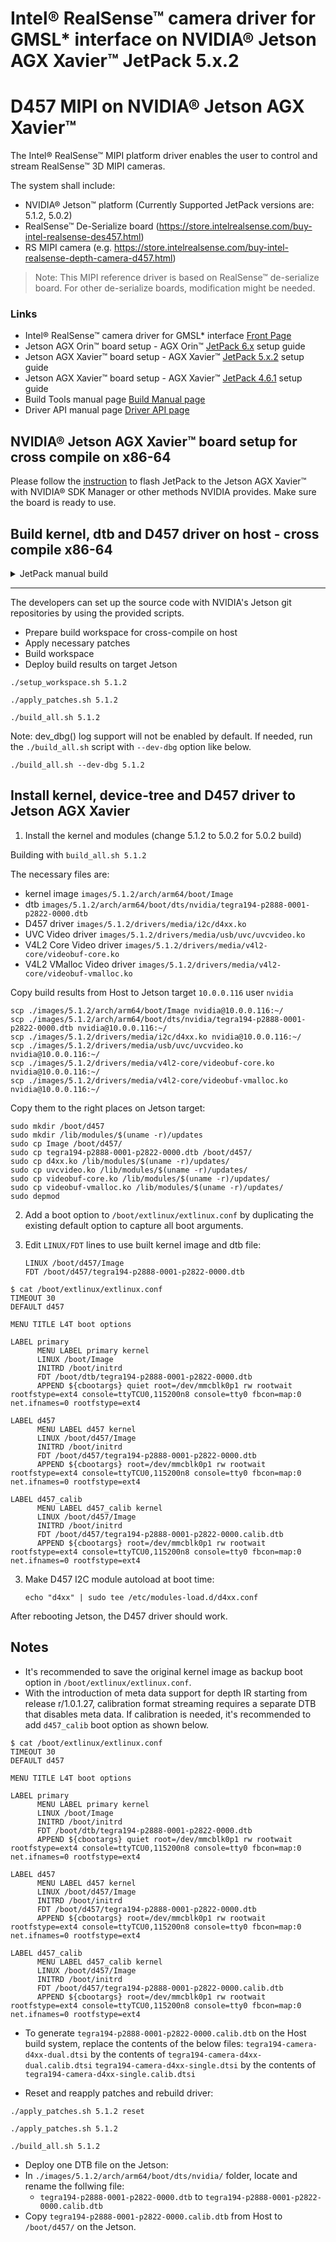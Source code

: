 # Intel® RealSense™ camera driver for GMSL* interface on NVIDIA® Jetson AGX Xavier™ JetPack 5.x.2

# D457 MIPI on NVIDIA® Jetson AGX Xavier™
The Intel® RealSense™ MIPI platform driver enables the user to control and stream RealSense™ 3D MIPI cameras.

The system shall include:
* NVIDIA® Jetson™ platform (Currently Supported JetPack versions are: 5.1.2, 5.0.2)
* RealSense™ De-Serialize board (https://store.intelrealsense.com/buy-intel-realsense-des457.html)
* RS MIPI camera (e.g. https://store.intelrealsense.com/buy-intel-realsense-depth-camera-d457.html)

> Note: This MIPI reference driver is based on RealSense™ de-serialize board. For other de-serialize boards, modification might be needed.

### Links
- Intel® RealSense™ camera driver for GMSL* interface [Front Page](./README.md)
- Jetson AGX Orin™ board setup - AGX Orin™ [JetPack 6.x](./README_JP6.md) setup guide
- Jetson AGX Xavier™ board setup - AGX Xavier™ [JetPack 5.x.2](./README_JP5.md) setup guide
- Jetson AGX Xavier™ board setup - AGX Xavier™ [JetPack 4.6.1](./README_JP4.md) setup guide
- Build Tools manual page [Build Manual page](./README_tools.md)
- Driver API manual page [Driver API page](./README_driver.md)


## NVIDIA® Jetson AGX Xavier™ board setup for cross compile on x86-64

Please follow the [instruction](https://docs.nvidia.com/sdk-manager/install-with-sdkm-jetson/index.html) to flash JetPack to the Jetson AGX Xavier™ with NVIDIA® SDK Manager or other methods NVIDIA provides. Make sure the board is ready to use.

## Build kernel, dtb and D457 driver on host - cross compile x86-64

<details>
<summary>JetPack manual build</summary>

Download Jetson Linux source code tarball from 
- [JetPack 5.1.2 BSP sources](https://developer.nvidia.com/downloads/embedded/l4t/r35_release_v4.1/sources/public_sources.tbz2)
- [JetPack 5.0.2 BSP sources](https://developer.nvidia.com/embedded/l4t/r35_release_v1.0/sources/public_sources.tbz2)
- [JetPack 5.x.2 Toolchain](https://developer.nvidia.com/embedded/jetson-linux/bootlin-toolchain-gcc-93)


## JetPack 5.1.2
```
mkdir -p l4t-gcc/5.x
cd ./l4t-gcc/5.x
wget https://developer.nvidia.com/embedded/jetson-linux/bootlin-toolchain-gcc-93 -O aarch64--glibc--stable-final.tar.gz
tar xf aarch64--glibc--stable-final.tar.gz
cd ../..
wget https://developer.nvidia.com/downloads/embedded/l4t/r35_release_v4.1/sources/public_sources.tbz2
tar xjf public_sources.tbz2
cd Linux_for_Tegra/source/public
tar xjf kernel_src.tbz2
cd ../../..
```
## JetPack 5.0.2
```
mkdir -p l4t-gcc/5.x
cd ./l4t-gcc/5.x
wget https://developer.nvidia.com/embedded/jetson-linux/bootlin-toolchain-gcc-93 -O aarch64--glibc--stable-final.tar.gz
tar xf aarch64--glibc--stable-final.tar.gz --strip-components 1
cd ../..
wget https://developer.nvidia.com/embedded/l4t/r35_release_v1.0/sources/public_sources.tbz2
tar xjf public_sources.tbz2
cd Linux_for_Tegra/source/public
tar xjf kernel_src.tbz2
cd ../../..
```

## Apply D457 patches and build the kernel image, dtb and D457 driver.

```
# install dependencies
sudo apt install build-essential bc flex bison

# apply patches
./apply_patches_ext.sh 5.1.2 ./Linux_for_Tegra/source/public

# build kernel, dtb and D457 driver
./build_all.sh 5.1.2 ./Linux_for_Tegra/source/public
```
Note: dev_dbg() log support will not be enabled by default. If needed, run the `./build_all.sh` script with `--dev-dbg` option like below.
```
./build_all.sh --dev-dbg 5.1.2 ./Linux_for_Tegra/source/public
```

</details>

---

The developers can set up the source code with NVIDIA's Jetson git repositories by using the provided scripts.
- Prepare build workspace for cross-compile on host
- Apply necessary patches
- Build workspace
- Deploy build results on target Jetson

```
./setup_workspace.sh 5.1.2

./apply_patches.sh 5.1.2

./build_all.sh 5.1.2
```
Note: dev_dbg() log support will not be enabled by default. If needed, run the `./build_all.sh` script with `--dev-dbg` option like below.
```
./build_all.sh --dev-dbg 5.1.2
```

## Install kernel, device-tree and D457 driver to Jetson AGX Xavier

1. Install the kernel and modules (change 5.1.2 to 5.0.2 for 5.0.2 build)

Building with `build_all.sh 5.1.2`

The necessary files are:

- kernel image `images/5.1.2/arch/arm64/boot/Image`
- dtb `images/5.1.2/arch/arm64/boot/dts/nvidia/tegra194-p2888-0001-p2822-0000.dtb`
- D457 driver `images/5.1.2/drivers/media/i2c/d4xx.ko`
- UVC Video driver `images/5.1.2/drivers/media/usb/uvc/uvcvideo.ko`
- V4L2 Core Video driver `images/5.1.2/drivers/media/v4l2-core/videobuf-core.ko`
- V4L2 VMalloc Video driver `images/5.1.2/drivers/media/v4l2-core/videobuf-vmalloc.ko`

Copy build results from Host to Jetson target `10.0.0.116` user `nvidia`
```
scp ./images/5.1.2/arch/arm64/boot/Image nvidia@10.0.0.116:~/
scp ./images/5.1.2/arch/arm64/boot/dts/nvidia/tegra194-p2888-0001-p2822-0000.dtb nvidia@10.0.0.116:~/
scp ./images/5.1.2/drivers/media/i2c/d4xx.ko nvidia@10.0.0.116:~/
scp ./images/5.1.2/drivers/media/usb/uvc/uvcvideo.ko nvidia@10.0.0.116:~/
scp ./images/5.1.2/drivers/media/v4l2-core/videobuf-core.ko nvidia@10.0.0.116:~/
scp ./images/5.1.2/drivers/media/v4l2-core/videobuf-vmalloc.ko nvidia@10.0.0.116:~/
```

Copy them to the right places on Jetson target:
```
sudo mkdir /boot/d457
sudo mkdir /lib/modules/$(uname -r)/updates
sudo cp Image /boot/d457/
sudo cp tegra194-p2888-0001-p2822-0000.dtb /boot/d457/
sudo cp d4xx.ko /lib/modules/$(uname -r)/updates/
sudo cp uvcvideo.ko /lib/modules/$(uname -r)/updates/
sudo cp videobuf-core.ko /lib/modules/$(uname -r)/updates/
sudo cp videobuf-vmalloc.ko /lib/modules/$(uname -r)/updates/
sudo depmod
```
2. Add a boot option to `/boot/extlinux/extlinux.conf` by duplicating the existing default option to capture all boot arguments.

3. Edit `LINUX/FDT` lines to use built kernel image and dtb file:

    ```
    LINUX /boot/d457/Image
    FDT /boot/d457/tegra194-p2888-0001-p2822-0000.dtb
    ```

```
$ cat /boot/extlinux/extlinux.conf
TIMEOUT 30
DEFAULT d457

MENU TITLE L4T boot options

LABEL primary
      MENU LABEL primary kernel
      LINUX /boot/Image
      INITRD /boot/initrd
      FDT /boot/dtb/tegra194-p2888-0001-p2822-0000.dtb
      APPEND ${cbootargs} quiet root=/dev/mmcblk0p1 rw rootwait rootfstype=ext4 console=ttyTCU0,115200n8 console=tty0 fbcon=map:0 net.ifnames=0 rootfstype=ext4

LABEL d457
      MENU LABEL d457 kernel
      LINUX /boot/d457/Image
      INITRD /boot/initrd
      FDT /boot/d457/tegra194-p2888-0001-p2822-0000.dtb
      APPEND ${cbootargs} root=/dev/mmcblk0p1 rw rootwait rootfstype=ext4 console=ttyTCU0,115200n8 console=tty0 fbcon=map:0 net.ifnames=0 rootfstype=ext4

LABEL d457_calib
      MENU LABEL d457_calib kernel
      LINUX /boot/d457/Image
      INITRD /boot/initrd
      FDT /boot/d457/tegra194-p2888-0001-p2822-0000.calib.dtb
      APPEND ${cbootargs} root=/dev/mmcblk0p1 rw rootwait rootfstype=ext4 console=ttyTCU0,115200n8 console=tty0 fbcon=map:0 net.ifnames=0 rootfstype=ext4
```


3. Make D457 I2C module autoload at boot time:
    ```
    echo "d4xx" | sudo tee /etc/modules-load.d/d4xx.conf
    ```

After rebooting Jetson, the D457 driver should work.

## Notes

- It's recommended to save the original kernel image as backup boot option in `/boot/extlinux/extlinux.conf`.
- With the introduction of meta data support for depth IR starting from release r/1.0.1.27, calibration format streaming requires a separate DTB that disables meta data. If calibration is needed, it's recommended to add `d457_calib` boot option as shown below.

```
$ cat /boot/extlinux/extlinux.conf
TIMEOUT 30
DEFAULT d457

MENU TITLE L4T boot options

LABEL primary
      MENU LABEL primary kernel
      LINUX /boot/Image
      INITRD /boot/initrd
      FDT /boot/dtb/tegra194-p2888-0001-p2822-0000.dtb
      APPEND ${cbootargs} quiet root=/dev/mmcblk0p1 rw rootwait rootfstype=ext4 console=ttyTCU0,115200n8 console=tty0 fbcon=map:0 net.ifnames=0 rootfstype=ext4

LABEL d457
      MENU LABEL d457 kernel
      LINUX /boot/d457/Image
      INITRD /boot/initrd
      FDT /boot/d457/tegra194-p2888-0001-p2822-0000.dtb
      APPEND ${cbootargs} root=/dev/mmcblk0p1 rw rootwait rootfstype=ext4 console=ttyTCU0,115200n8 console=tty0 fbcon=map:0 net.ifnames=0 rootfstype=ext4

LABEL d457_calib
      MENU LABEL d457_calib kernel
      LINUX /boot/d457/Image
      INITRD /boot/initrd
      FDT /boot/d457/tegra194-p2888-0001-p2822-0000.calib.dtb
      APPEND ${cbootargs} root=/dev/mmcblk0p1 rw rootwait rootfstype=ext4 console=ttyTCU0,115200n8 console=tty0 fbcon=map:0 net.ifnames=0 rootfstype=ext4
```

- To generate `tegra194-p2888-0001-p2822-0000.calib.dtb` on the Host build system, replace the contents of the below files:
    `tegra194-camera-d4xx-dual.dtsi` by the contents of `tegra194-camera-d4xx-dual.calib.dtsi`
    `tegra194-camera-d4xx-single.dtsi` by the contents of `tegra194-camera-d4xx-single.calib.dtsi`

- Reset and reapply patches and rebuild driver:
```
./apply_patches.sh 5.1.2 reset

./apply_patches.sh 5.1.2

./build_all.sh 5.1.2
```

- Deploy one DTB file on the Jetson:
- In `./images/5.1.2/arch/arm64/boot/dts/nvidia/` folder, locate and rename the follwing file:
    - `tegra194-p2888-0001-p2822-0000.dtb` to `tegra194-p2888-0001-p2822-0000.calib.dtb`
- Copy `tegra194-p2888-0001-p2822-0000.calib.dtb` from Host to `/boot/d457/` on the Jetson. 



